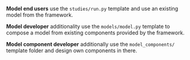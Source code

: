 **Model end users** use the `studies/run.py` template and use an existing model
from the framework.

**Model developer** additionality use the `models/model.py` template to
compose a model from existing components provided by the framework.

**Model component developer** additionally use the `model_components/`
template folder and design own components in there.
